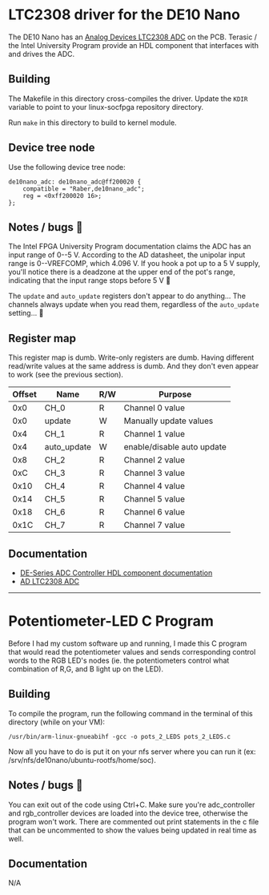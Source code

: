 # LTC2308 driver for the DE10 Nano

The DE10 Nano has an [Analog Devices LTC2308 ADC](https://www.analog.com/en/products/ltc2308.html) on the PCB. Terasic / the Intel University Program provide an HDL component that interfaces with and drives the ADC. 

## Building

The Makefile in this directory cross-compiles the driver. Update the `KDIR` variable to point to your linux-socfpga repository directory.

Run `make` in this directory to build to kernel module.

## Device tree node

Use the following device tree node:
```devicetree
de10nano_adc: de10nano_adc@ff200020 {
    compatible = "Raber,de10nano_adc";
    reg = <0xff200020 16>;
};
```

## Notes / bugs :bug:

The Intel FPGA University Program documentation claims the ADC has an input range of 0--5 V. According to the AD datasheet, the unipolar input range is 0--VREFCOMP, which 4.096 V. If you hook a pot up to a 5 V supply, you'll notice there is a deadzone at the upper end of the pot's range, indicating that the input range stops before 5 V :facepalm:

The `update` and `auto_update` registers don't appear to do anything... The channels always update when you read them, regardless of the `auto_update` setting... :bug:

## Register map

This register map is dumb. Write-only registers are dumb. Having different read/write values at the same address is dumb. And they don't even appear to work (see the previous section).

| Offset | Name         | R/W | Purpose                    |
|--------|--------------|-----|----------------------------|
| 0x0    | CH_0         | R   | Channel 0 value            |
| 0x0    | update       | W   | Manually update values     |
| 0x4    | CH_1         | R   | Channel 1 value            |
| 0x4    | auto_update  | W   | enable/disable auto update |
| 0x8    | CH_2         | R   | Channel 2 value            |
| 0xC    | CH_3         | R   | Channel 3 value            |
| 0x10   | CH_4         | R   | Channel 4 value            |
| 0x14   | CH_5         | R   | Channel 5 value            |
| 0x18   | CH_6         | R   | Channel 6 value            |
| 0x1C   | CH_7         | R   | Channel 7 value            |

## Documentation

- [DE-Series ADC Controller HDL component documentation](https://ftp.intel.com/Public/Pub/fpgaup/pub/Teaching_Materials/current/Tutorials/Using_DE_Series_ADC.pdf)
- [AD LTC2308 ADC](https://www.analog.com/en/products/ltc2308.html)

------------------------------------------------------------------------------------------------------------------------------------------------

# Potentiometer-LED C Program

Before I had my custom software up and running, I made this C program that would read the potentiometer values and sends corresponding control words to the RGB LED's nodes (ie. the potentiometers control what combination of R,G, and B light up on the LED).

## Building

To compile the program, run the following command in the terminal of this directory (while on your VM):

`/usr/bin/arm-linux-gnueabihf -gcc -o pots_2_LEDS pots_2_LEDS.c`

Now all you have to do is put it on your nfs server where you can run it (ex: /srv/nfs/de10nano/ubuntu-rootfs/home/soc).

## Notes / bugs :bug:

You can exit out of the code using Ctrl+C. Make sure you're adc_controller and rgb_controller devices are loaded into the device tree, otherwise the program won't work. There are commented out print statements in the c file that can be uncommented to show the values being updated in real time as well.

## Documentation

N/A
